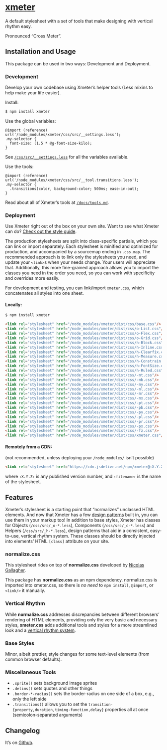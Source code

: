 # [xmeter](https://chharvey.github.io/xmeter/)
A default stylesheet with a set of tools that make designing with vertical rhythm easy.

Pronounced “Cross Meter”.


## Installation and Usage

This package can be used in two ways: Development and Deployment.

### Development

Develop your own codebase using Xmeter’s helper tools (Less mixins to help make your life easier).

Install:
```bash
$ npm install xmeter
```

Use the global variables:
```less
@import (reference) url('/node_modules/xmeter/css/src/__settings.less');
.my-selector {
  font-size: (1.5 * @g-font-size-kilo);
}
```
See [`/css/src/__settings.less`](https://github.com/chharvey/xmeter/blob/master/css/src/__settings.less)
for all the variables available.

Use the tools:
```less
@import (reference) url('/node_modules/xmeter/css/src/__tool.transitions.less');
.my-selector {
  .transitions(color, background-color; 500ms; ease-in-out);
}
```
Read about all of Xmeter’s tools at
[`/docs/tools.md`](https://github.com/chharvey/xmeter/blob/master/docs/tools.md).

### Deployment

Use Xmeter right out of the box on your own site.
Want to see what Xmeter can do? [Check out the style guide](https://chharvey.github.io/xmeter/docs/styleguide/).

The production stylesheets are split into class-specific partials, which you can link or import separately.
Each stylesheet is minified and optimized for production, and accompanied by a sourcemap ending in `.css.map`.
The recommended approach is to link only the stylesheets you need, and update your `<link>`s when your needs change.
Your users will appreciate that. Additionally, this more fine-grained approach allows you to import the classes
you need in the order you need, so you can work with specificity and overrides more easily.

For development and testing, you can link/import `xmeter.css`, which concatenates all styles into one sheet.

#### Locally:
```bash
$ npm install xmeter
```
```html
<link rel="stylesheet" href="/node_modules/xmeter/dist/css/base.css"/>
<link rel="stylesheet" href="/node_modules/xmeter/dist/css/o-List.css"/>
<link rel="stylesheet" href="/node_modules/xmeter/dist/css/o-Flex.css"/>
<link rel="stylesheet" href="/node_modules/xmeter/dist/css/o-Grid.css"/>
<link rel="stylesheet" href="/node_modules/xmeter/dist/css/h-Block.css"/>
<link rel="stylesheet" href="/node_modules/xmeter/dist/css/h-Inline.css"/>
<link rel="stylesheet" href="/node_modules/xmeter/dist/css/h-Clearfix.css"/>
<link rel="stylesheet" href="/node_modules/xmeter/dist/css/h-Measure.css"/>
<link rel="stylesheet" href="/node_modules/xmeter/dist/css/h-Constrain.css"/>
<link rel="stylesheet" href="/node_modules/xmeter/dist/css/h-FontSize.css"/>
<link rel="stylesheet" href="/node_modules/xmeter/dist/css/h-Ruled.css"/>
<link rel="stylesheet" href="/node_modules/xmeter/dist/css/-mt.css"/>
<link rel="stylesheet" href="/node_modules/xmeter/dist/css/-mb.css"/>
<link rel="stylesheet" href="/node_modules/xmeter/dist/css/-my.css"/>
<link rel="stylesheet" href="/node_modules/xmeter/dist/css/-ml.css"/>
<link rel="stylesheet" href="/node_modules/xmeter/dist/css/-mr.css"/>
<link rel="stylesheet" href="/node_modules/xmeter/dist/css/-mx.css"/>
<link rel="stylesheet" href="/node_modules/xmeter/dist/css/-pt.css"/>
<link rel="stylesheet" href="/node_modules/xmeter/dist/css/-pb.css"/>
<link rel="stylesheet" href="/node_modules/xmeter/dist/css/-py.css"/>
<link rel="stylesheet" href="/node_modules/xmeter/dist/css/-pl.css"/>
<link rel="stylesheet" href="/node_modules/xmeter/dist/css/-pr.css"/>
<link rel="stylesheet" href="/node_modules/xmeter/dist/css/-px.css"/>
<link rel="stylesheet" href="/node_modules/xmeter/dist/css/-fz.css"/>
<link rel="stylesheet" href="/node_modules/xmeter/dist/css/xmeter.css"/> <!-- for development & testing only! -->
```

#### Remotely from a CDN:
(not recommended, unless deploying your `/node_modules/` isn’t possible)

```html
<link rel="stylesheet" href="https://cdn.jsdelivr.net/npm/xmeter@‹X.Y.Z›/dist/css/‹filename›.css"/>
```
where `‹X.Y.Z›` is any published version number, and `‹filename›` is the name of the stylesheet.


## Features

Xmeter’s stylesheet is a starting point that “normalizes” unclassed HTML elements.
And now that Xmeter has a few [design patterns](https://chharvey.github.io/xmeter/docs/styleguide/) built in, you can use them in your markup too!
In addition to base styles, Xmeter has classes for Objects (`/css/src/_o-*.less`), Components (`/css/src/_c-*.less`) and Helpers (`/css/src/_h-*.less`),
design patterns that aid in a consistent, easy-to-use, vertical rhythm system.
These classes should be directly injected into elements’ HTML `[class]` attribute on your site.

### normalize.css

This stylesheet rides on top of **normalize.css** developed by
[Nicolas Gallagher](https://necolas.github.io/normalize.css/).

This package has **normalize.css** as an npm dependency.
normalize.css is imported into xmeter.css, so there is *no need* to
`npm install`, `@import`, or `<link/>` it manually.

### Vertical Rhythm

While **normalize.css** addresses discrepancies between different browsers’
rendering of HTML elements, providing only the very basic and necessary styles,
**xmeter.css** adds additional tools and styles for a more streamlined look and a
[vertical rhythm system](https://github.com/chharvey/xmeter/wiki/Vertical-Rhythm).

### Base Styles

Minor, albeit prettier, style changes for some text-level elements (from common browser defaults).

### Miscellaneous Tools
- `.sprite()` sets background image sprites
- `.delims()` sets quotes and other things
- `.border-*-radius()` sets the border-radius on one side of a box, e.g., only the left side
- `.transitions()` allows you to set the
  `transition-{property,duration,timing-function,delay}` properties all at once (semicolon-separated arguments)


## Changelog

It’s on [Github](https://github.com/chharvey/xmeter/releases).
